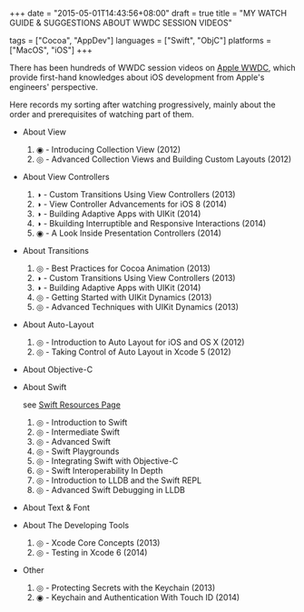 +++
date = "2015-05-01T14:43:56+08:00"
draft = true
title = "MY WATCH GUIDE & SUGGESTIONS ABOUT WWDC SESSION VIDEOS"

tags      = ["Cocoa", "AppDev"]
languages = ["Swift", "ObjC"]
platforms = ["MacOS", "iOS"]
+++

There has been hundreds of WWDC session videos on [Apple WWDC](https://developer.apple.com/videos/), which provide first-hand knowledges about iOS development from Apple's engineers' perspective.

Here records my sorting after watching progressively, mainly about the order and prerequisites of watching part of them.
<!--more-->

+ About View

    1. ◉ - Introducing Collection View (2012)
    1. ◎ - Advanced Collection Views and Building Custom Layouts (2012)

+ About View Controllers

    1. ◑ - Custom Transitions Using View Controllers (2013)
    1. ◑ - View Controller Advancements for iOS 8 (2014)
    1. ◑ - Building Adaptive Apps with UIKit (2014)
    1. ◑ - Bkuilding Interruptible and Responsive Interactions (2014)
    1. ◉ - A Look Inside Presentation Controllers (2014)

+ About Transitions

    1. ◎ - Best Practices for Cocoa Animation (2013)
    1. ◑ - Custom Transitions Using View Controllers (2013)
    1. ◑ - Building Adaptive Apps with UIKit (2014)
    1. ◎ - Getting Started with UIKit Dynamics (2013)
    1. ◎ - Advanced Techniques with UIKit Dynamics (2013)

+ About Auto-Layout

    1. ◎ - Introduction to Auto Layout for iOS and OS X (2012)
    1. ◎ - Taking Control of Auto Layout in Xcode 5 (2012)

+ About Objective-C

+ About Swift

    see [Swift Resources Page](https://developer.apple.com/swift/resources/)

    1. ◎  - Introduction to Swift
    1. ◎  - Intermediate Swift
    1. ◎  - Advanced Swift
    1. ◎  - Swift Playgrounds
    1. ◎  - Integrating Swift with Objective-C
    1. ◎  - Swift Interoperability In Depth
    1. ◎  - Introduction to LLDB and the Swift REPL
    1. ◎  - Advanced Swift Debugging in LLDB

+ About Text & Font

+ About The Developing Tools

    1. ◎  - Xcode Core Concepts (2013)
    1. ◎  - Testing in Xcode 6 (2014)

+ Other

    1. ◎  - Protecting Secrets with the Keychain (2013)
    1. ◉  - Keychain and Authentication With Touch ID (2014)
